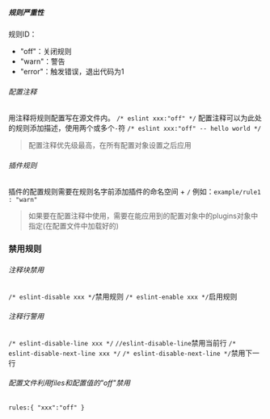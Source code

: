 ##### 规则严重性
规则ID：
- "off"：关闭规则
- "warn"：警告
- "error"：触发错误，退出代码为1
###### 配置注释
用注释将规则配置写在源文件内。
`/* eslint xxx:"off" */`
配置注释可以为此处的规则添加描述，使用两个或多个`-`符
`/* eslint xxx:"off" -- hello world */`
>	配置注释优先级最高，在所有配置对象设置之后应用

###### 插件规则
插件的配置规则需要在规则名字前添加插件的命名空间 + `/` 例如：`example/rule1 : "warn"`
>	如果要在配置注释中使用，需要在能应用到的配置对象中的plugins对象中指定(在配置文件中加载好的)

### 禁用规则
###### 注释块禁用
`/* eslint-disable xxx */`禁用规则
`/* eslint-enable xxx */`启用规则
###### 注释行警用
`/* eslint-disable-line xxx */` `//eslint-disable-line`禁用当前行
`/* eslint-disable-next-line xxx */` `/* eslint-disable-next-line */`禁用下一行

###### 配置文件利用files和配置值的"off"禁用
`rules:{ "xxx":"off" }`


